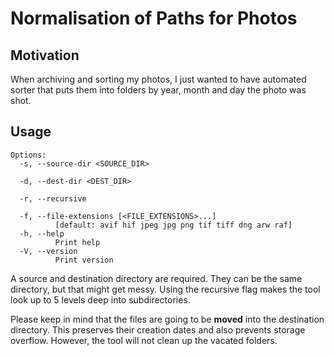# Normalisation of Paths for Photos

## Motivation

When archiving and sorting my photos, I just wanted to have automated sorter that puts them into folders by year, month and day the photo was shot.

## Usage

```
Options:
  -s, --source-dir <SOURCE_DIR>
          
  -d, --dest-dir <DEST_DIR>
          
  -r, --recursive
          
  -f, --file-extensions [<FILE_EXTENSIONS>...]
          [default: avif hif jpeg jpg png tif tiff dng arw raf]
  -h, --help
          Print help
  -V, --version
          Print version
```

A source and destination directory are required. They can be the same directory, but that might get messy. Using the recursive flag makes the tool look up to 5 levels deep into subdirectories.

Please keep in mind that the files are going to be **moved** into the destination directory. This preserves their creation dates and also prevents storage overflow. However, the tool will not clean up the vacated folders.